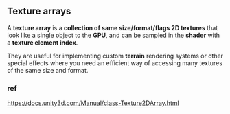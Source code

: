 ## Texture arrays

A **texture array** is a **collection of same size/format/flags 2D textures** that look like a single object to the **GPU**, 
and can be sampled in the **shader** with a **texture element index**. 

They are useful for implementing custom **terrain** rendering systems 
or other special effects where you need an efficient way of accessing many textures of the same size and format.










### ref
https://docs.unity3d.com/Manual/class-Texture2DArray.html

